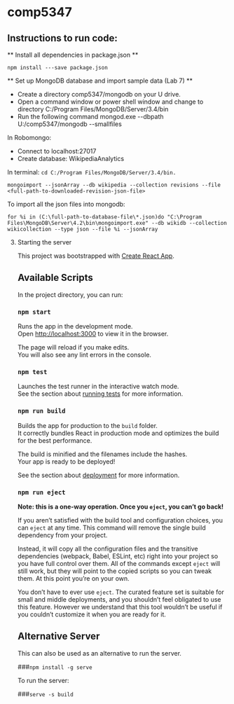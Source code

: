 # comp5347

## Instructions to run code:

** Install all dependencies in package.json **

```npm install ---save package.json```

** Set up MongoDB database and import sample data (Lab 7) **

* Create a directory comp5347/mongodb on your U drive.
* Open a command window or power shell window and change to directory C:/Program Files/MongoDB/Server/3.4/bin
* Run the following command mongod.exe --dbpath U:/comp5347/mongodb --smallfiles

In Robomongo:
* Connect to localhost:27017
* Create database: WikipediaAnalytics

In terminal:
```cd C:/Program Files/MongoDB/Server/3.4/bin.```

```mongoimport --jsonArray --db wikipedia --collection revisions --file <full-path-to-downloaded-revision-json-file>```


To import all the json files into mongodb:

```for %i in (C:\full-path-to-database-file\*.json)do "C:\Program Files\MongoDB\Server\4.2\bin\mongoimport.exe" --db wikidb --collection wikicollection --type json --file %i --jsonArray```

3. Starting the server

    This project was bootstrapped with [Create React App](https://github.com/facebook/create-react-app).
   
   ## Available Scripts
   
   In the project directory, you can run:
   
   ### `npm start`
   
   Runs the app in the development mode.<br />
   Open [http://localhost:3000](http://localhost:3000) to view it in the browser.
   
   The page will reload if you make edits.<br />
   You will also see any lint errors in the console.
   
   ### `npm test`
   
   Launches the test runner in the interactive watch mode.<br />
   See the section about [running tests](https://facebook.github.io/create-react-app/docs/running-tests) for more information.
   
   ### `npm run build`
   
   Builds the app for production to the `build` folder.<br />
   It correctly bundles React in production mode and optimizes the build for the best performance.
   
   The build is minified and the filenames include the hashes.<br />
   Your app is ready to be deployed!
   
   See the section about [deployment](https://facebook.github.io/create-react-app/docs/deployment) for more information.
   
   ### `npm run eject`
   
   **Note: this is a one-way operation. Once you `eject`, you can’t go back!**
   
   If you aren’t satisfied with the build tool and configuration choices, you can `eject` at any time. This command will remove the single build dependency from your project.
   
   Instead, it will copy all the configuration files and the transitive dependencies (webpack, Babel, ESLint, etc) right into your project so you have full control over them. All of the commands except `eject` will still work, but they will point to the copied scripts so you can tweak them. At this point you’re on your own.
   
   You don’t have to ever use `eject`. The curated feature set is suitable for small and middle deployments, and you shouldn’t feel obligated to use this feature. However we understand that this tool wouldn’t be useful if you couldn’t customize it when you are ready for it.
   
   ## Alternative Server
   
   This can also be used as an alternative to run the server.
   
   ###`npm install -g serve`
   
   To run the server:
   
   ###`serve -s build`
